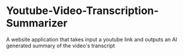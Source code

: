 # Youtube-Video-Transcription-Summarizer
A website application that takes input a youtube link and outputs an AI generated summary of the video's transcript
